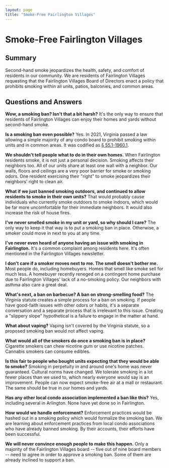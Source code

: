 ```yaml
---
layout: page
title: "Smoke-Free Fairlington Villages"
---
```


# Smoke-Free Fairlington Villages

<link rel="stylesheet" type="text/css" href="css/github-markdown.css">
<link rel="shortcut icon" href="images/favicon.png" type="image/x-icon">

## Summary

Second-hand smoke jeopardizes the health, safety, and comfort of residents in our community. We are residents of Fairlington Villages requesting that the Fairlington Villages Board of Directors enact a policy that prohibits smoking within all units, patios, balconies, and common areas.

## Questions and Answers

**Wow, a smoking ban? Isn't that a bit harsh?**
It's the only way to ensure that residents of Fairlington Villages can enjoy their homes and yards without second-hand smoke.

**Is a smoking ban even possible?**
Yes. In 2021, Virginia passed a law allowing a simple majority of any condo board to prohibit smoking within units and in common areas. It was codified as [§ 55.1-1960.1](https://law.lis.virginia.gov/vacode/title55.1/chapter19/section55.1-1960.1/).

**We shouldn't tell people what to do in their own homes.**
When Fairlington residents smoke, it is not just a personal decision. Smoking affects their neighbors too. All of our units share at least one wall with a neighbor. Our walls, floors and ceilings are a very poor barrier for smoke or smoking odors. One resident exercising their "right" to smoke jeopardizes their neighbors' right to clean air.

**What if we just banned smoking outdoors, and continued to allow residents to smoke in their own units?**
That would probably cause individuals who currently smoke outdoors to smoke indoors, which would be far more uncomfortable for their immediate neighbors. It would also increase the risk of house fires.

**I've never smelled smoke in my unit or yard, so why should I care?**
The only way to keep it that way is to put a smoking ban in place. Otherwise, a smoker could move in next to you at any time.

**I've never even heard of anyone having an issue with smoking in Fairlington.**
It's a common complaint among residents here. It's often mentioned in the Fairlington Villages newsletter.

**I don't care if a smoker moves next to me. The smell doesn't bother me.**
Most people do, including homebuyers. Homes that smell like smoke sell for much less. A homebuyer recently reneged on a contingent home purchase due to Fairlington Villages' lack of a no-smoking policy. Our neighbors with asthma also care a great deal.

**What's next, a ban on barbecue? A ban on strong-smelling food?**
The Virginia statute creates a simple process for a ban on smoking. If people have good-faith issues with other odors or habits, it's a separate conversation and a separate process that is irrelevant to this issue. Creating a "slippery slope" hypothetical is a failure to engage in the matter at hand.

**What about vaping?**
Vaping isn't covered by the Virginia statute, so a proposed smoking ban would not affect vaping.

**What would all of the smokers do once a smoking ban is in place?**
Cigarette smokers can chew nicotine gum or use nicotine patches. Cannabis smokers can consume edibles.

**Is this fair to people who bought units expecting that they would be able to smoke?**
Smoking in perpetuity in and around one's home was never guaranteed. Cultural norms have changed. We tolerate smoking in a lot fewer places than we used to, which nearly everyone would say is an improvement. People can now expect smoke-free air at a mall or restaurant. The same should be true in our homes and yards.

**Has any other local condo association implemented a ban like this?**
Yes, including several in Arlington. None have yet done so in Fairlington.

**How would we handle enforcement?**
Enforcement practices would be hashed out in a smoking policy which would formalize the smoking ban. We are learning about enforcement practices from local condo associations who have already banned smoking. By their accounts, their efforts have been successful.

**We will never convince enough people to make this happen.**
Only a majority of the Fairlington Villages board -- five out of nine board members -- need to agree in order to approve a smoking ban. Some of them are already inclined to support a ban.